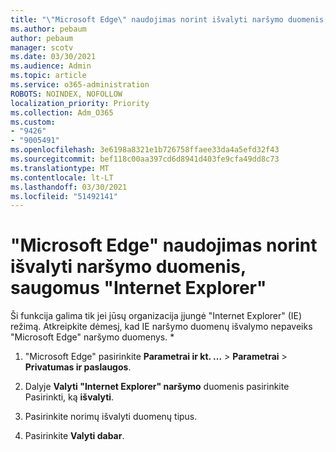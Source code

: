```yaml
---
title: "\"Microsoft Edge\" naudojimas norint išvalyti naršymo duomenis, saugomus \"Internet Explorer\""
ms.author: pebaum
author: pebaum
manager: scotv
ms.date: 03/30/2021
ms.audience: Admin
ms.topic: article
ms.service: o365-administration
ROBOTS: NOINDEX, NOFOLLOW
localization_priority: Priority
ms.collection: Adm_O365
ms.custom:
- "9426"
- "9005491"
ms.openlocfilehash: 3e6198a8321e1b726758ffaee33da4a5efd32f43
ms.sourcegitcommit: bef118c00aa397cd6d8941d403fe9cfa49dd8c73
ms.translationtype: MT
ms.contentlocale: lt-LT
ms.lasthandoff: 03/30/2021
ms.locfileid: "51492141"
---
```

# <a name="use-microsoft-edge-to-clear-the-browsing-data-stored-by-internet-explorer"></a>"Microsoft Edge" naudojimas norint išvalyti naršymo duomenis, saugomus "Internet Explorer"

Ši funkcija galima tik jei jūsų organizacija įjungė "Internet Explorer" (IE) režimą. Atkreipkite dėmesį, kad IE naršymo duomenų išvalymo nepaveiks "Microsoft Edge" naršymo duomenys.
*
1. "Microsoft Edge" pasirinkite **Parametrai ir kt. ...**  >  **Parametrai**  >  **Privatumas ir paslaugos**.

1. Dalyje **Valyti "Internet Explorer" naršymo** duomenis pasirinkite Pasirinkti, ką **išvalyti**.

1. Pasirinkite norimų išvalyti duomenų tipus.

1. Pasirinkite **Valyti dabar**.